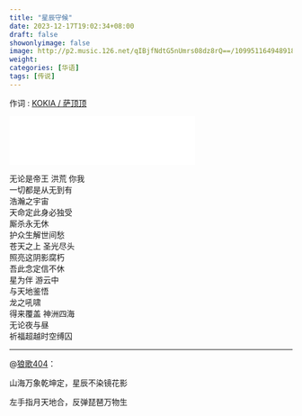 ```yaml
---
title: "星辰守候"
date: 2023-12-17T19:02:34+08:00
draft: false
showonlyimage: false
image: http://p2.music.126.net/qIBjfNdtG5nUmrs08dz8rQ==/109951164948918218.jpg
weight: 
categories: [华语]
tags: [传说]
---
```


作词 : [KOKIA / 萨顶顶](https://music.163.com/#/song?id=1444487599&userid=29382116)
<!--more-->
<iframe frameborder="no" border="0" marginwidth="0" marginheight="0" width=330 height=86 src="//music.163.com/outchain/player?type=2&id=1444487599&auto=0&height=66"></iframe>

无论是帝王 洪荒 你我  
一切都是从无到有  
浩瀚之宇宙  
天命定此身必独受  
厮杀永无休  
护众生解世间愁  
苍天之上 圣光尽头  
照亮这阴影腐朽  
吾此念定信不休  
星为伴 游云中  
与天地鉴悟  
龙之吼啸  
得来覆盖 神洲四海  
无论夜与昼  
祈福超越时空缚囚  

---

@[狼歌404](https://music.163.com/user/home?id=1639499813)：

山海万象乾坤定，星辰不染镜花影  

左手指月天地合，反弹琵琶万物生
